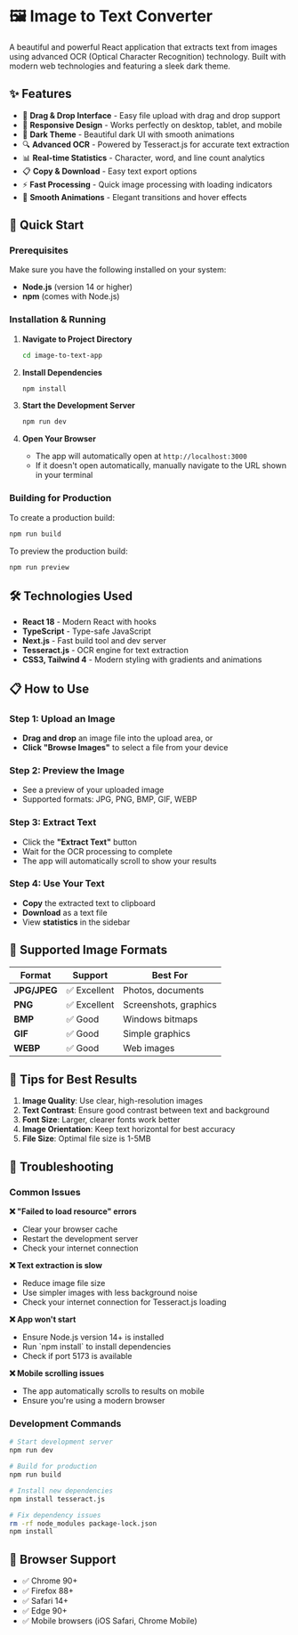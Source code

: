 # 🖼️ Image to Text Converter

A beautiful and powerful React application that extracts text from images using advanced OCR (Optical Character Recognition) technology. Built with modern web technologies and featuring a sleek dark theme.

## ✨ Features

- 🎯 **Drag & Drop Interface** - Easy file upload with drag and drop support
- 📱 **Responsive Design** - Works perfectly on desktop, tablet, and mobile
- 🎨 **Dark Theme** - Beautiful dark UI with smooth animations
- 🔍 **Advanced OCR** - Powered by Tesseract.js for accurate text extraction
- 📊 **Real-time Statistics** - Character, word, and line count analytics
- 📋 **Copy & Download** - Easy text export options
- ⚡ **Fast Processing** - Quick image processing with loading indicators
- 🎪 **Smooth Animations** - Elegant transitions and hover effects

## 🚀 Quick Start

### Prerequisites

Make sure you have the following installed on your system:

- **Node.js** (version 14 or higher)
- **npm** (comes with Node.js)

### Installation & Running

1. **Navigate to Project Directory**
   ```bash
   cd image-to-text-app
   ```

2. **Install Dependencies**
   ```bash
   npm install
   ```

3. **Start the Development Server**
   ```bash
   npm run dev
   ```

4. **Open Your Browser**
   - The app will automatically open at `http://localhost:3000`
   - If it doesn't open automatically, manually navigate to the URL shown in your terminal

### Building for Production

To create a production build:

```bash
npm run build
```

To preview the production build:

```bash
npm run preview
```

## 🛠️ Technologies Used

- **React 18** - Modern React with hooks
- **TypeScript** - Type-safe JavaScript
- **Next.js** - Fast build tool and dev server
- **Tesseract.js** - OCR engine for text extraction
- **CSS3, Tailwind 4** - Modern styling with gradients and animations

## 📋 How to Use

### Step 1: Upload an Image
- **Drag and drop** an image file into the upload area, or
- **Click "Browse Images"** to select a file from your device

### Step 2: Preview the Image
- See a preview of your uploaded image
- Supported formats: JPG, PNG, BMP, GIF, WEBP

### Step 3: Extract Text
- Click the **"Extract Text"** button
- Wait for the OCR processing to complete
- The app will automatically scroll to show your results

### Step 4: Use Your Text
- **Copy** the extracted text to clipboard
- **Download** as a text file
- View **statistics** in the sidebar

## 🎯 Supported Image Formats

| Format | Support | Best For |
|--------|---------|----------|
| **JPG/JPEG** | ✅ Excellent | Photos, documents |
| **PNG** | ✅ Excellent | Screenshots, graphics |
| **BMP** | ✅ Good | Windows bitmaps |
| **GIF** | ✅ Good | Simple graphics |
| **WEBP** | ✅ Good | Web images |

## 🌟 Tips for Best Results

1. **Image Quality**: Use clear, high-resolution images
2. **Text Contrast**: Ensure good contrast between text and background
3. **Font Size**: Larger, clearer fonts work better
4. **Image Orientation**: Keep text horizontal for best accuracy
5. **File Size**: Optimal file size is 1-5MB

## 🐛 Troubleshooting

### Common Issues

**❌ "Failed to load resource" errors**
- Clear your browser cache
- Restart the development server
- Check your internet connection

**❌ Text extraction is slow**
- Reduce image file size
- Use simpler images with less background noise
- Check your internet connection for Tesseract.js loading

**❌ App won't start**
- Ensure Node.js version 14+ is installed
- Run \`npm install\` to install dependencies
- Check if port 5173 is available

**❌ Mobile scrolling issues**
- The app automatically scrolls to results on mobile
- Ensure you're using a modern browser

### Development Commands

```bash
# Start development server
npm run dev

# Build for production
npm run build

# Install new dependencies
npm install tesseract.js

# Fix dependency issues
rm -rf node_modules package-lock.json
npm install
```

## 📱 Browser Support

- ✅ Chrome 90+
- ✅ Firefox 88+
- ✅ Safari 14+
- ✅ Edge 90+
- ✅ Mobile browsers (iOS Safari, Chrome Mobile)